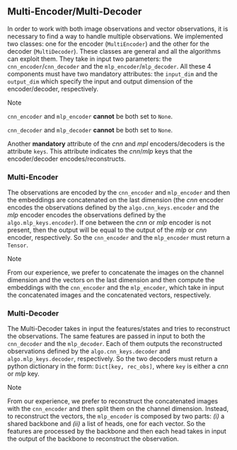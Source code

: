 ## Multi-Encoder/Multi-Decoder
In order to work with both image observations and vector observations, it is necessary to find a way to handle multiple observations. We implemented two classes: one for the encoder (`MultiEncoder`) and the other for the decoder (`MultiDecoder`). These classes are general and all the algorithms can exploit them. They take in input two parameters: the `cnn_encoder`/`cnn_decoder` and the `mlp_encoder`/`mlp_decoder`. All these 4 components must have two mandatory attributes: the `input_dim` and the `output_dim` which specify the input and output dimension of the encoder/decoder, respectively.
> [!NOTE]
>
> `cnn_encoder` and `mlp_encoder` **cannot** be both set to `None`.
>
> `cnn_decoder` and `mlp_decoder` **cannot** be both set to `None`.

Another **mandatory** attribute of the *cnn* and *mpl* encoders/decoders is the attribute `keys`. This attribute indicates the *cnn*/*mlp* keys that the encoder/decoder encodes/reconstructs.

### Multi-Encoder
The observations are encoded by the `cnn_encoder` and `mlp_encoder` and then the embeddings are concatenated on the last dimension (the *cnn* encoder encodes the observations defined by the `algo.cnn_keys.encoder` and the *mlp* encoder encodes the observations defined by the `algo.mlp_keys.encoder`). If one between the *cnn* or *mlp* encoder is not present, then the output will be equal to the output of the *mlp* or *cnn* encoder, respectively. So the `cnn_encoder` and the `mlp_encoder` must return a `Tensor`.

> [!NOTE]
>
> From our experience, we prefer to concatenate the images on the channel dimension and the vectors on the last dimension and then compute the embeddings with the `cnn_encoder` and the `mlp_encoder`, which take in input the concatenated images and the concatenated vectors, respectively.

### Multi-Decoder
The Multi-Decoder takes in input the features/states and tries to reconstruct the observations. The same features are passed in input to both the `cnn_decoder` and the `mlp_decoder`. Each of them outputs the reconstructed observations defined by the `algo.cnn_keys.decoder` and `algo.mlp_keys.decoder`, respectively. So the two decoders must return a python dictionary in the form: `Dict[key, rec_obs]`, where `key` is either a *cnn* or *mlp* key.

> [!NOTE]
>
> From our experience, we prefer to reconstruct the concatenated images with the `cnn_encoder` and then split them on the channel dimension. Instead, to reconstruct the vectors, the `mlp_encoder` is composed by two parts: *(i)* a shared backbone and *(ii)* a list of heads, one for each vector. So the features are processed by the backbone and then each head takes in input the output of the backbone to reconstruct the observation.